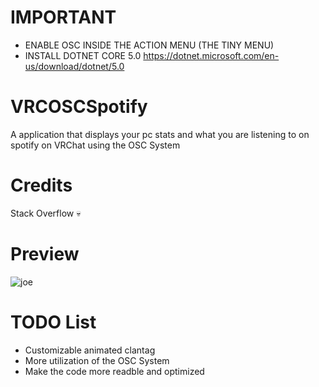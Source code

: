 # IMPORTANT
 - ENABLE OSC INSIDE THE ACTION MENU (THE TINY MENU)
 - INSTALL DOTNET CORE 5.0 https://dotnet.microsoft.com/en-us/download/dotnet/5.0
# VRCOSCSpotify
A application that displays your pc stats and what you are listening to on spotify on VRChat using the OSC System

# Credits
Stack Overflow 💀
# Preview
![joe](https://i.imgur.com/9MZ1R15.jpg)
# TODO List
- Customizable animated clantag 
- More utilization of the OSC System
- Make the code more readble and optimized
